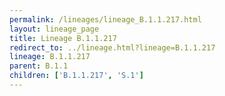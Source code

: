 ```yaml
---
permalink: /lineages/lineage_B.1.1.217.html
layout: lineage_page
title: Lineage B.1.1.217
redirect_to: ../lineage.html?lineage=B.1.1.217
lineage: B.1.1.217
parent: B.1.1
children: ['B.1.1.217', 'S.1']
---
```


